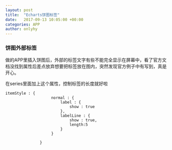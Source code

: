 ```yaml
---
layout: post
title:  "Echarts饼图标签"
date:   2017-09-13 10:05:00 +00:00
categories: APP
author: onlyhy
---
```

### 饼图外部标签  
做的APP里插入饼图后，外部的标签文字有些不能完全显示在屏幕中，看了官方文档没找到属性后差点放弃想要把标签放在图内，突然发现官方例子中有写到，真是开心。

在series里面加上这个属性，控制标签的长度就好啦  

	itemStyle : {
                        normal : {
                            label : {
                                show : true
                            },
                            labelLine : {
                                show : true,
                                length:5
                            }
                        }
                        
                   }
